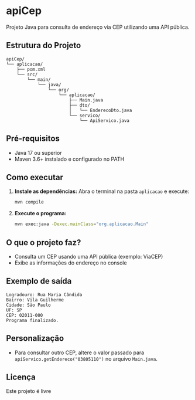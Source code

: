 # apiCep

Projeto Java para consulta de endereço via CEP utilizando uma API pública.

## Estrutura do Projeto

```
apiCep/
└── aplicacao/
    ├── pom.xml
    └── src/
        └── main/
            └── java/
                └── org/
                    └── aplicacao/
                        ├── Main.java
                        ├── dto/
                        │   └── EnderecoDto.java
                        └── servico/
                            └── ApiServico.java
```

## Pré-requisitos

- Java 17 ou superior
- Maven 3.6+ instalado e configurado no PATH

## Como executar

1. **Instale as dependências:**
   Abra o terminal na pasta `aplicacao` e execute:
   ```sh
   mvn compile
   ```

2. **Execute o programa:**
   ```sh
   mvn exec:java -Dexec.mainClass="org.aplicacao.Main"
   ```

## O que o projeto faz?

- Consulta um CEP usando uma API pública (exemplo: ViaCEP)
- Exibe as informações do endereço no console

## Exemplo de saída

```
Logradouro: Rua Maria Cândida
Bairro: Vila Guilherme
Cidade: São Paulo
UF: SP
CEP: 02011-000
Programa finalizado.
```

## Personalização

- Para consultar outro CEP, altere o valor passado para `apiServico.getEndereco("03805110")` no arquivo `Main.java`.

## Licença

Este projeto é livre
